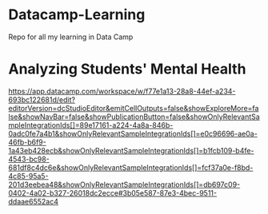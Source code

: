 # Datacamp-Learning
Repo for all my learning in Data Camp

# Analyzing Students' Mental Health
https://app.datacamp.com/workspace/w/f77e1a13-28a8-44ef-a234-693bc122681d/edit?editorVersion=dcStudioEditor&emitCellOutputs=false&showExploreMore=false&showNavBar=false&showPublicationButton=false&showOnlyRelevantSampleIntegrationIds[]=89e17161-a224-4a8a-846b-0adc0fe7a4b1&showOnlyRelevantSampleIntegrationIds[]=e0c96696-ae0a-46fb-b6f9-1a43eb428ecb&showOnlyRelevantSampleIntegrationIds[]=b1fcb109-b4fe-4543-bc98-681df8c4dc6e&showOnlyRelevantSampleIntegrationIds[]=fcf37a0e-f8bd-4c85-95a5-201d3eebea48&showOnlyRelevantSampleIntegrationIds[]=db697c09-0402-4a02-b327-26018dc2ecce#3b05e587-87e3-4bec-9511-ddaae6552ac4
